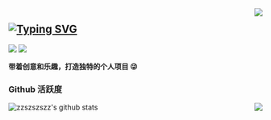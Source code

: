 <img align="right" src="https://count.getloli.com/get/@:ZZSZSZSZZ?theme=rule34">

## [![Typing SVG](https://readme-typing-svg.demolab.com?font=Fira+Code&weight=600&size=34&duration=4000&pause=1000&color=F7F7F7&random=false&width=550&lines=+%F0%9D%97%9C'%F0%9D%97%BA+ZZSZSZSZZ+%D9%A9(%E0%B9%91%3E%E2%97%A1%3C%E0%B9%91)%DB%B6;Welcome+to+my+Repositories)](https://github.com/ZZSZSZSZZ)

[![](https://img.shields.io/badge/罐头喵Fantase-4169E1?logo=bilibili&logoColor=%23F8F8FF)](https://space.bilibili.com/383048468)
[![](https://img.shields.io/badge/ZZSZSZSZZ-2c2b2b?logo=github&logoColor=%23F8F8FF)](https://github.com/ZZSZSZSZZ)

**带着创意和乐趣，打造独特的个人项目 😜**

### Github 活跃度

![zzszszszz's github stats](https://github-readme-stats.vercel.app/api?username=ZZSZSZSZZ&count_private=true&show_icons=true&theme=radical)
<img align="right" src="https://github-readme-stats.vercel.app/api/top-langs/?username=ZZSZSZSZZ&theme=radical">

